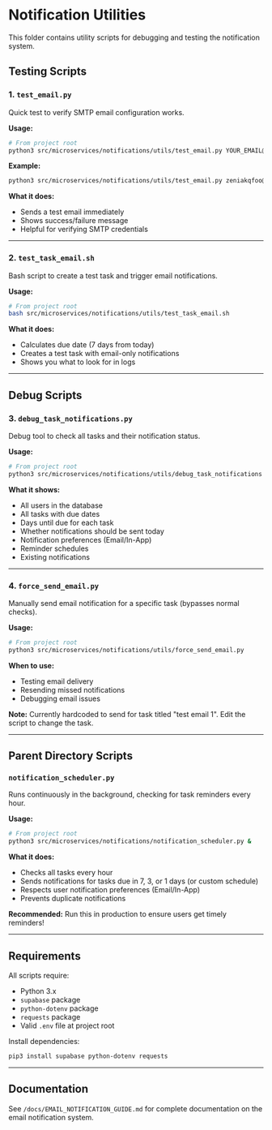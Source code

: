 # Notification Utilities

This folder contains utility scripts for debugging and testing the notification system.

## Testing Scripts

### 1. `test_email.py`
Quick test to verify SMTP email configuration works.

**Usage:**
```bash
# From project root
python3 src/microservices/notifications/utils/test_email.py YOUR_EMAIL@example.com
```

**Example:**
```bash
python3 src/microservices/notifications/utils/test_email.py zeniakqfoo@gmail.com
```

**What it does:**
- Sends a test email immediately
- Shows success/failure message
- Helpful for verifying SMTP credentials

---

### 2. `test_task_email.sh`
Bash script to create a test task and trigger email notifications.

**Usage:**
```bash
# From project root
bash src/microservices/notifications/utils/test_task_email.sh
```

**What it does:**
- Calculates due date (7 days from today)
- Creates a test task with email-only notifications
- Shows you what to look for in logs

---

## Debug Scripts

### 3. `debug_task_notifications.py`
Debug tool to check all tasks and their notification status.

**Usage:**
```bash
# From project root
python3 src/microservices/notifications/utils/debug_task_notifications.py
```

**What it shows:**
- All users in the database
- All tasks with due dates
- Days until due for each task
- Whether notifications should be sent today
- Notification preferences (Email/In-App)
- Reminder schedules
- Existing notifications

---

### 4. `force_send_email.py`
Manually send email notification for a specific task (bypasses normal checks).

**Usage:**
```bash
# From project root
python3 src/microservices/notifications/utils/force_send_email.py
```

**When to use:**
- Testing email delivery
- Resending missed notifications
- Debugging email issues

**Note:** Currently hardcoded to send for task titled "test email 1". Edit the script to change the task.

---

## Parent Directory Scripts

### `notification_scheduler.py`
Runs continuously in the background, checking for task reminders every hour.

**Usage:**
```bash
# From project root
python3 src/microservices/notifications/notification_scheduler.py &
```

**What it does:**
- Checks all tasks every hour
- Sends notifications for tasks due in 7, 3, or 1 days (or custom schedule)
- Respects user notification preferences (Email/In-App)
- Prevents duplicate notifications

**Recommended:** Run this in production to ensure users get timely reminders!

---

## Requirements

All scripts require:
- Python 3.x
- `supabase` package
- `python-dotenv` package
- `requests` package
- Valid `.env` file at project root

Install dependencies:
```bash
pip3 install supabase python-dotenv requests
```

---

## Documentation

See `/docs/EMAIL_NOTIFICATION_GUIDE.md` for complete documentation on the email notification system.
